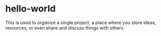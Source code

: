 # hello-world
This is used to organize a single project, a place where you store ideas, resources, or even share and discuss things with others
